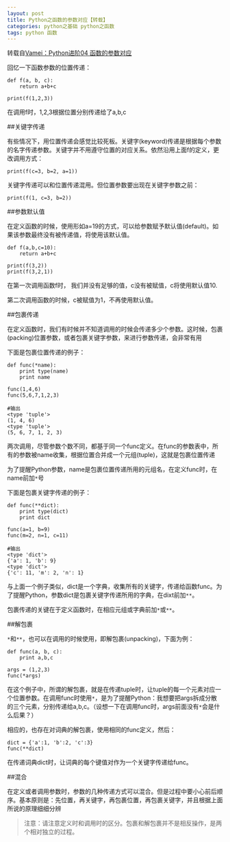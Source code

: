 ```yaml
---
layout: post
title: Python之函数的参数对应【转载】
categories: python之基础 python之函数
tags: python 函数
---
```


转载自[Vamei：Python进阶04 函数的参数对应](http://www.cnblogs.com/vamei/archive/2012/07/08/2581264.html)

回忆一下函数参数的位置传递：

```
def f(a, b, c):
    return a+b+c
    
print(f(1,2,3))
```

在调用f时，1,2,3根据位置分别传递给了a,b,c

##关键字传递

有些情况下，用位置传递会感觉比较死板。关键字(keyword)传递是根据每个参数的名字传递参数。关键字并不用遵守位置的对应关系。依然沿用上面f的定义，更改调用方式：

```
print(f(c=3, b=2, a=1))
```

关键字传递可以和位置传递混用。但位置参数要出现在关键字参数之前：

```
print(f(1, c=3, b=2))
```

##参数默认值

在定义函数的时候，使用形如a=19的方式，可以给参数赋予默认值(default)。如果该参数最终没有被传递值，将使用该默认值。

```
def f(a,b,c=10):
    return a+b+c

print(f(3,2))
print(f(3,2,1))
```

在第一次调用函数f时， 我们并没有足够的值，c没有被赋值，c将使用默认值10.

第二次调用函数的时候，c被赋值为1，不再使用默认值。

##包裹传递

在定义函数时，我们有时候并不知道调用的时候会传递多少个参数。这时候，包裹(packing)位置参数，或者包裹关键字参数，来进行参数传递，会非常有用

下面是包裹位置传递的例子：

```
def func(*name):
    print type(name)
    print name

func(1,4,6)
func(5,6,7,1,2,3)

#输出
<type 'tuple'>
(1, 4, 6)
<type 'tuple'>
(5, 6, 7, 1, 2, 3)
```

两次调用，尽管参数个数不同，都基于同一个func定义。在func的参数表中，所有的参数被name收集，根据位置合并成一个元组(tuple)，这就是包裹位置传递

为了提醒Python参数，name是包裹位置传递所用的元组名，在定义func时，在name前加`*`号

下面是包裹关键字传递的例子：

```
def func(**dict):
    print type(dict)
    print dict

func(a=1, b=9)
func(m=2, n=1, c=11)

#输出
<type 'dict'>
{'a': 1, 'b': 9}
<type 'dict'>
{'c': 11, 'm': 2, 'n': 1}
```

与上面一个例子类似，dict是一个字典，收集所有的关键字，传递给函数func。为了提醒Python，参数dict是包裹关键字传递所用的字典，在dixt前加`**`。

包裹传递的关键在于定义函数时，在相应元组或字典前加`*`或`**`。

##解包裹

`*`和`**`，也可以在调用的时候使用，即解包裹(unpacking)，下面为例：

```
def func(a, b, c):
    print a,b,c

args = (1,2,3)
func(*args)
```

在这个例子中，所谓的解包裹，就是在传递tuple时，让tuple的每一个元素对应一个位置参数。在调用func时使用`*`，是为了提醒Python：我想要把args拆成分散的三个元素，分别传递给a,b,c。（设想一下在调用func时，args前面没有`*`会是什么后果？）

相应的，也存在对词典的解包裹，使用相同的func定义，然后：

```
dict = {'a':1, 'b':2, 'c':3}
func(**dict)
```

在传递词典dict时，让词典的每个键值对作为一个关键字传递给func。

##混合

在定义或者调用参数时，参数的几种传递方式可以混合。但是过程中要小心前后顺序。基本原则是：先位置，再关键字，再包裹位置，再包裹关键字，并且根据上面所说的原理细细分辨

>注意：请注意定义时和调用时的区分。包裹和解包裹并不是相反操作，是两个相对独立的过程。